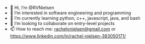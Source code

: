 - 👋 Hi, I’m @RVNielsen
- 👀 I’m interested in software engineering and programming
- 🌱 I’m currently learning python, c++, javascript, java, and bash
- 💞️ I’m looking to collaborate on entry-level projects
- 📫 How to reach me: rachelvnielsen@gmail.com or https://www.linkedin.com/in/rachel-nielsen-383050171/

<!---
RVNielsen/RVNielsen is a ✨ special ✨ repository because its `README.md` (this file) appears on your GitHub profile.
You can click the Preview link to take a look at your changes.
--->

